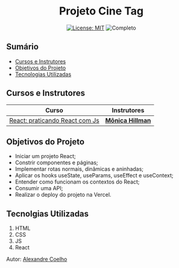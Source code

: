 <h1 align="center"> Projeto Cine Tag </h1>

<div align="center">

  <a href="https://github.com/coelhoalexandre/projeto-alura-cinetag/blob/master/LICENSE" target="_blank"><img src="https://img.shields.io/badge/License-MIT-yellow.svg" alt="License: MIT"></a> <img src="https://img.shields.io/badge/Completo-lightgreen.svg" alt="Completo">

</div>

## Sumário

- [Cursos e Instrutores](#cursos-e-instrutores)
- [Objetivos do Projeto](#objetivos-do-projeto)
- [Tecnologias Utilizadas](#tecnolgias-utilizadas)

## Cursos e Instrutores

|Curso|Instrutores|
|---|---|
|[React: praticando React com Js](https://cursos.alura.com.br/course/react-praticando-react-js)|[**Mônica Hillman**](https://github.com/MonicaHillman)|

## Objetivos do Projeto
- Iniciar um projeto React;
- Constrir componentes e páginas;
- Implementar rotas normais, dinâmicas e aninhadas;
- Aplicar os hooks useState, useParams, useEffect e useContext;
- Entender como funcionam os contextos do React;
- Consumir uma API;
- Realizar o deploy do projeto na Vercel.

## Tecnolgias Utilizadas
1. HTML
2. CSS
3. JS
4. React

Autor: [Alexandre Coelho](https://github.com/coelhoalexandre)

